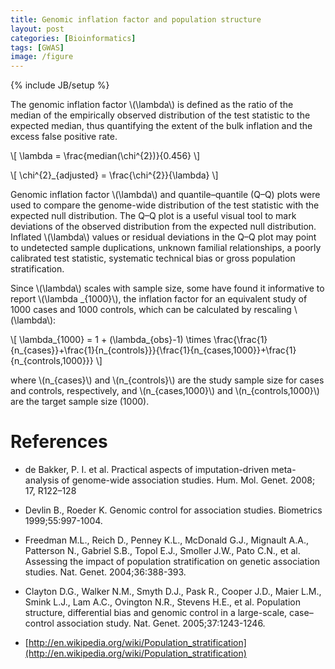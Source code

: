 ```yaml
---
title: Genomic inflation factor and population structure
layout: post
categories: [Bioinformatics]
tags: [GWAS]
image: /figure
---
```

{% include JB/setup %}

The genomic inflation factor \\(\lambda\\) is defined as the ratio of the median of the empirically observed distribution of the test statistic to the expected median, thus quantifying the extent of the bulk inflation and the excess false positive rate.


\\[ \lambda = \frac{median(\chi^{2})}{0.456} \\]

\\[ \chi^{2}_{adjusted} = \frac{\chi^{2}}{\lambda} \\]

Genomic inflation factor \\(\lambda\\) and quantile–quantile (Q–Q) plots were used to compare the genome-wide distribution of the test statistic with the expected null distribution. The Q–Q plot is a useful visual tool to mark deviations of the observed distribution from the expected null distribution. Inflated \\(\lambda\\) values or residual deviations in the Q–Q plot may point to undetected sample duplications, unknown familial relationships, a poorly calibrated test statistic, systematic technical bias or gross population stratification.

Since \\(\lambda\\) scales with sample size, some have found it informative to report \\(\lambda _{1000}\\), the inflation factor for an equivalent study of 1000 cases and 1000 controls, which can be calculated by rescaling \\(\lambda\\):

\\[ \lambda_{1000} = 1 + (\lambda_{obs}-1) \times \frac{\frac{1}{n_{cases}}+\frac{1}{n_{controls}}}{\frac{1}{n_{cases,1000}}+\frac{1}{n_{controls,1000}}} \\]

where \\(n_{cases}\\) and \\(n_{controls}\\) are the study sample size for cases and controls, respectively, and \\(n_{cases,1000}\\) and \\(n_{controls,1000}\\) are the target sample size (1000).

References
=====

* de Bakker, P. I. et al. Practical aspects of imputation-driven meta-analysis of genome-wide association studies. Hum. Mol. Genet. 2008; 17, R122–128

* Devlin B., Roeder K. Genomic control for association studies. Biometrics 1999;55:997-1004.

* Freedman M.L., Reich D., Penney K.L., McDonald G.J., Mignault A.A., Patterson N., Gabriel S.B., Topol E.J., Smoller J.W., Pato C.N., et al. Assessing the impact of population stratification on genetic association studies. Nat. Genet. 2004;36:388-393.

* Clayton D.G., Walker N.M., Smyth D.J., Pask R., Cooper J.D., Maier L.M., Smink L.J., Lam A.C., Ovington N.R., Stevens H.E., et al. Population structure, differential bias and genomic control in a large-scale, case–control association study. Nat. Genet. 2005;37:1243-1246.

* [http://en.wikipedia.org/wiki/Population_stratification](http://en.wikipedia.org/wiki/Population_stratification)


